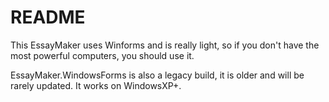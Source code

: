 README
======
This EssayMaker uses Winforms and is really light, so if you don't have the most powerful computers, you should use it.

EssayMaker.WindowsForms is also a legacy build, it is older and will be rarely updated. It works on WindowsXP+.
